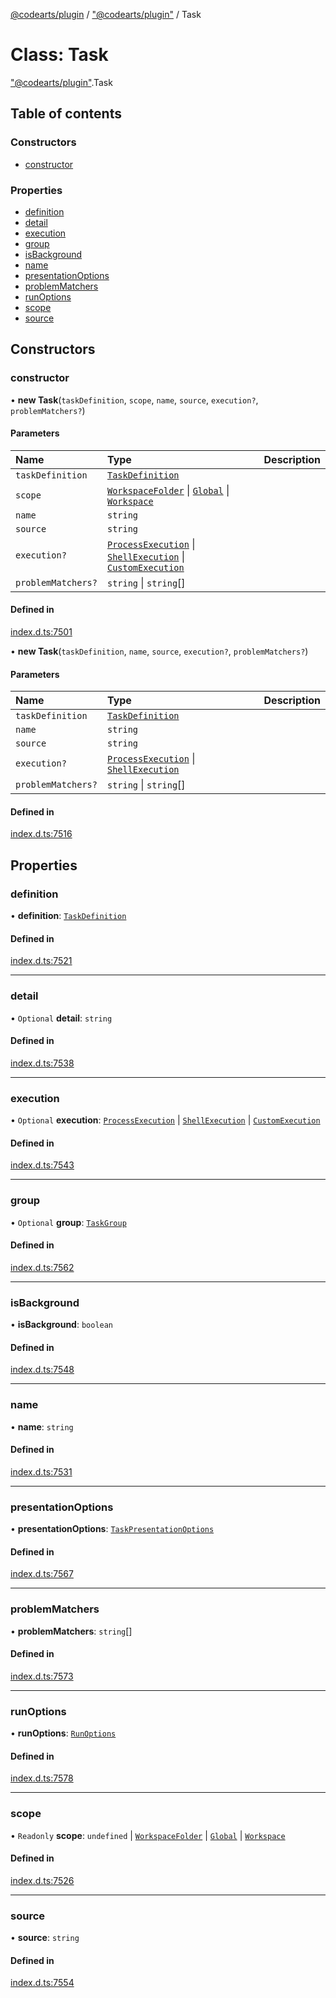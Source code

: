 [@codearts/plugin](../README.md) / ["@codearts/plugin"](../modules/_codearts_plugin_.md) / Task

# Class: Task

["@codearts/plugin"](../modules/_codearts_plugin_.md).Task

## Table of contents

### Constructors

- [constructor](codearts_plugin_.Task.md#constructor)

### Properties

- [definition](codearts_plugin_.Task.md#definition)
- [detail](codearts_plugin_.Task.md#detail)
- [execution](codearts_plugin_.Task.md#execution)
- [group](codearts_plugin_.Task.md#group)
- [isBackground](codearts_plugin_.Task.md#isbackground)
- [name](codearts_plugin_.Task.md#name)
- [presentationOptions](codearts_plugin_.Task.md#presentationoptions)
- [problemMatchers](codearts_plugin_.Task.md#problemmatchers)
- [runOptions](codearts_plugin_.Task.md#runoptions)
- [scope](codearts_plugin_.Task.md#scope)
- [source](codearts_plugin_.Task.md#source)

## Constructors

### constructor

• **new Task**(`taskDefinition`, `scope`, `name`, `source`, `execution?`, `problemMatchers?`)

#### Parameters

| Name | Type | Description |
| :------ | :------ | :------ |
| `taskDefinition` | [`TaskDefinition`](../interfaces/codearts_plugin_.TaskDefinition.md) |  |
| `scope` | [`WorkspaceFolder`](../interfaces/codearts_plugin_.WorkspaceFolder.md) \| [`Global`](../enums/codearts_plugin_.TaskScope.md#global) \| [`Workspace`](../enums/codearts_plugin_.TaskScope.md#workspace) |  |
| `name` | `string` |  |
| `source` | `string` |  |
| `execution?` | [`ProcessExecution`](codearts_plugin_.ProcessExecution.md) \| [`ShellExecution`](codearts_plugin_.ShellExecution.md) \| [`CustomExecution`](codearts_plugin_.CustomExecution.md) |  |
| `problemMatchers?` | `string` \| `string`[] |  |

#### Defined in

[index.d.ts:7501](https://github.com/huaweicloud/cloudide-plugin-api/blob/203b986/index.d.ts#L7501)

• **new Task**(`taskDefinition`, `name`, `source`, `execution?`, `problemMatchers?`)

#### Parameters

| Name | Type | Description |
| :------ | :------ | :------ |
| `taskDefinition` | [`TaskDefinition`](../interfaces/codearts_plugin_.TaskDefinition.md) |  |
| `name` | `string` |  |
| `source` | `string` |  |
| `execution?` | [`ProcessExecution`](codearts_plugin_.ProcessExecution.md) \| [`ShellExecution`](codearts_plugin_.ShellExecution.md) |  |
| `problemMatchers?` | `string` \| `string`[] |  |

#### Defined in

[index.d.ts:7516](https://github.com/huaweicloud/cloudide-plugin-api/blob/203b986/index.d.ts#L7516)

## Properties

### definition

• **definition**: [`TaskDefinition`](../interfaces/codearts_plugin_.TaskDefinition.md)

#### Defined in

[index.d.ts:7521](https://github.com/huaweicloud/cloudide-plugin-api/blob/203b986/index.d.ts#L7521)

___

### detail

• `Optional` **detail**: `string`

#### Defined in

[index.d.ts:7538](https://github.com/huaweicloud/cloudide-plugin-api/blob/203b986/index.d.ts#L7538)

___

### execution

• `Optional` **execution**: [`ProcessExecution`](codearts_plugin_.ProcessExecution.md) \| [`ShellExecution`](codearts_plugin_.ShellExecution.md) \| [`CustomExecution`](codearts_plugin_.CustomExecution.md)

#### Defined in

[index.d.ts:7543](https://github.com/huaweicloud/cloudide-plugin-api/blob/203b986/index.d.ts#L7543)

___

### group

• `Optional` **group**: [`TaskGroup`](codearts_plugin_.TaskGroup.md)

#### Defined in

[index.d.ts:7562](https://github.com/huaweicloud/cloudide-plugin-api/blob/203b986/index.d.ts#L7562)

___

### isBackground

• **isBackground**: `boolean`

#### Defined in

[index.d.ts:7548](https://github.com/huaweicloud/cloudide-plugin-api/blob/203b986/index.d.ts#L7548)

___

### name

• **name**: `string`

#### Defined in

[index.d.ts:7531](https://github.com/huaweicloud/cloudide-plugin-api/blob/203b986/index.d.ts#L7531)

___

### presentationOptions

• **presentationOptions**: [`TaskPresentationOptions`](../interfaces/codearts_plugin_.TaskPresentationOptions.md)

#### Defined in

[index.d.ts:7567](https://github.com/huaweicloud/cloudide-plugin-api/blob/203b986/index.d.ts#L7567)

___

### problemMatchers

• **problemMatchers**: `string`[]

#### Defined in

[index.d.ts:7573](https://github.com/huaweicloud/cloudide-plugin-api/blob/203b986/index.d.ts#L7573)

___

### runOptions

• **runOptions**: [`RunOptions`](../interfaces/codearts_plugin_.RunOptions.md)

#### Defined in

[index.d.ts:7578](https://github.com/huaweicloud/cloudide-plugin-api/blob/203b986/index.d.ts#L7578)

___

### scope

• `Readonly` **scope**: `undefined` \| [`WorkspaceFolder`](../interfaces/codearts_plugin_.WorkspaceFolder.md) \| [`Global`](../enums/codearts_plugin_.TaskScope.md#global) \| [`Workspace`](../enums/codearts_plugin_.TaskScope.md#workspace)

#### Defined in

[index.d.ts:7526](https://github.com/huaweicloud/cloudide-plugin-api/blob/203b986/index.d.ts#L7526)

___

### source

• **source**: `string`

#### Defined in

[index.d.ts:7554](https://github.com/huaweicloud/cloudide-plugin-api/blob/203b986/index.d.ts#L7554)
